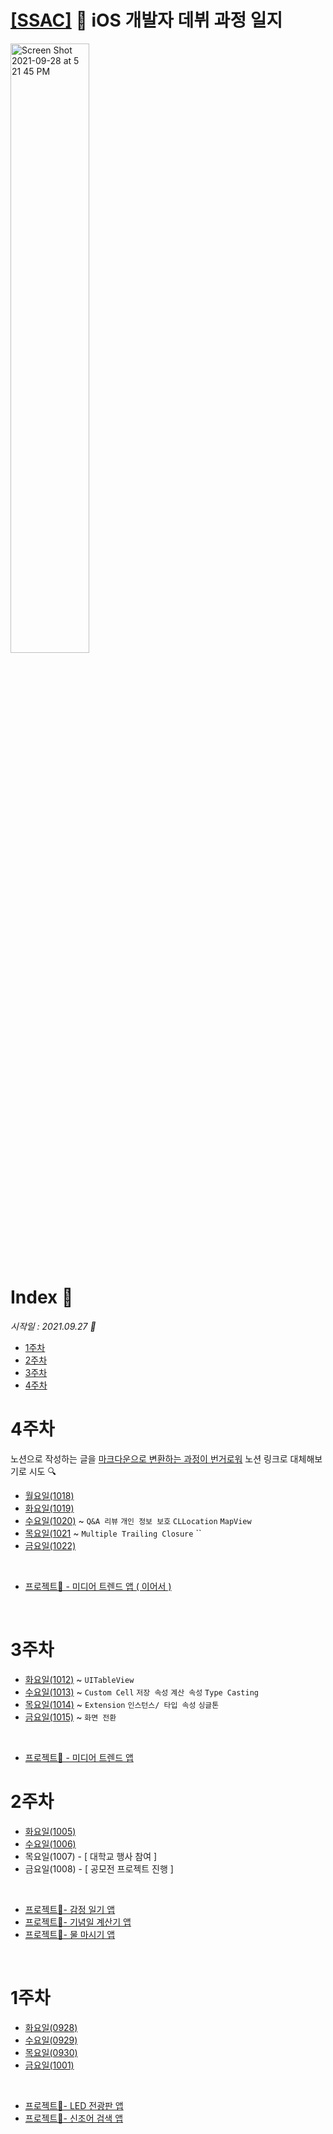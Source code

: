 # [[SSAC]](https://ssac.seoul.kr/common/menu/html/900006001001/detail.do) 🌱 iOS 개발자 데뷔 과정 일지

<img width="50%" alt="Screen Shot 2021-09-28 at 5 21 45 PM" src="https://user-images.githubusercontent.com/70905219/135050840-7aaf40f5-4c63-4d2b-b38a-7223344ddef4.png">


<br />

# Index 📇
_시작일 : 2021.09.27 🌱_
- [1주차](#1주차)
- [2주차](#2주차)
- [3주차](#3주차)
- [4주차](#4주차)


# 4주차
노션으로 작성하는 글을 <u>마크다운으로 변환하는 과정이 번거로워</u> 노션 링크로 대체해보기로 시도 🔍

* [월요일(1018)](https://marsh-flavor-e1c.notion.site/1018-fbe8844763a6403681c9a200fb3e976f) 
* [화요일(1019)](https://marsh-flavor-e1c.notion.site/0aa7b8bca52e4ee695394433630afe65)
* [수요일(1020)](https://marsh-flavor-e1c.notion.site/1020-0d7f1796ed3f4d298125a45457b70627) ~ `Q&A 리뷰` `개인 정보 보호` `CLLocation` `MapView`
* [목요일(1021](https://marsh-flavor-e1c.notion.site/1021-ba0651fa9dc9401ea275abbd9fab0f6a) ~ `Multiple Trailing Closure` ``
* [금요일(1022)](https://marsh-flavor-e1c.notion.site/1022-2899fb6b0a4140e1ba957203e5c25a87)
<br />

* [프로젝트📍 - 미디어 트렌드 앱 ( 이어서 ) ](https://github.com/Woozzang/ios-project-media_trend)


<br />


# 3주차
* [화요일(1012)](https://github.com/Woozzang/ssac-bless-me/blob/master/3주차/화요일_(1012).md) ~ `UITableView`
* [수요일(1013)](https://github.com/Woozzang/ssac-bless-me/blob/master/3주차/수요일_(1013).md) ~ `Custom Cell` `저장 속성` `계산 속성` `Type Casting`
* [목요일(1014)](https://github.com/Woozzang/ssac-bless-me/blob/master/3주차/목요일_(1014).md) ~ `Extension` `인스턴스/ 타입 속성` `싱글톤`
* [금요일(1015)](https://github.com/Woozzang/ssac-bless-me/blob/master/3주차/금요일_(1015).md) ~ `화면 전환`
<br />

* [프로젝트📍 - 미디어 트렌드 앱](https://github.com/Woozzang/ios-project-media_trend)

# 2주차
* [화요일(1005)](https://github.com/Woozzang/ssac-bless-me/blob/master/2주차/화요일_(1005).md)
* [수요일(1006)](https://github.com/Woozzang/ssac-bless-me/blob/master/2주차/수요일_(1006).md)
* 목요일(1007) - [ 대학교 행사 참여 ]
* 금요일(1008) - [ 공모전 프로젝트 진행 ]
<br />

* [프로젝트📍- 감정 일기 앱](https://github.com/Woozzang/ios-project-emotional_diary)
* [프로젝트📍- 기념일 계산기 앱](https://github.com/Woozzang/ios-project-dday_counter)
* [프로젝트📍- 물 마시기 앱](https://github.com/Woozzang/ios-project-hydrate_me)
<br />

# 1주차
* [화요일(0928)](https://github.com/Woozzang/ssac-bless-me/blob/master/1주차/화요일_(0928).md)
* [수요일(0929)](https://github.com/Woozzang/ssac-bless-me/blob/master/1주차/수요일_(0929).md)
* [목요일(0930)](https://github.com/Woozzang/ssac-bless-me/blob/master/1주차/목요일_(0930).md)
* [금요일(1001)](https://github.com/Woozzang/ssac-bless-me/blob/master/1주차/금요일_(1001).md)
<br />

* [프로젝트📍- LED 전광판 앱](https://github.com/Woozzang/ios-project-ledboard)
* [프로젝트📍- 신조어 검색 앱](https://github.com/Woozzang/ios-project-newly_coined_word)
